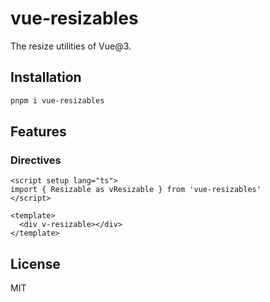# vue-resizables

The resize utilities of Vue@3.

## Installation

```bash
pnpm i vue-resizables
```

## Features

### Directives

```vue
<script setup lang="ts">
import { Resizable as vResizable } from 'vue-resizables'
</script>

<template>
  <div v-resizable></div>
</template>
```

## License

MIT 